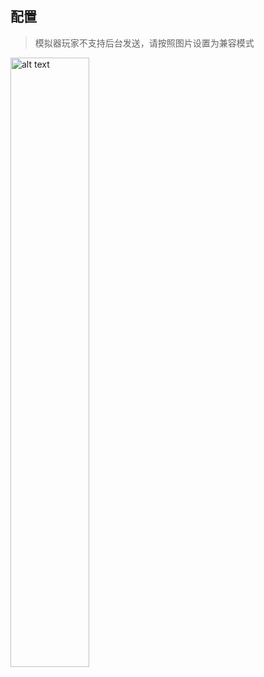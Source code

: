 ## 配置
> 模拟器玩家不支持后台发送，请按照图片设置为兼容模式
<img src="https://s1.imagehub.cc/images/2025/01/13/077eddf6a7c85e864627e307ee55fde9.png" alt="alt text" style="width:50%;height:50%;">


